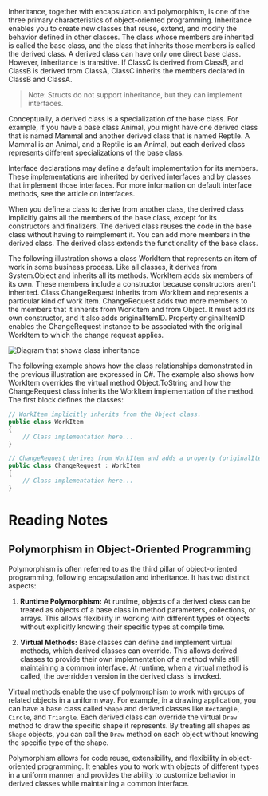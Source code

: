 Inheritance, together with encapsulation and polymorphism, is one of the three primary characteristics of object-oriented programming. Inheritance enables you to create new classes that reuse, extend, and modify the behavior defined in other classes. The class whose members are inherited is called the base class, and the class that inherits those members is called the derived class. A derived class can have only one direct base class. However, inheritance is transitive. If ClassC is derived from ClassB, and ClassB is derived from ClassA, ClassC inherits the members declared in ClassB and ClassA.

> Note: Structs do not support inheritance, but they can implement interfaces.

Conceptually, a derived class is a specialization of the base class. For example, if you have a base class Animal, you might have one derived class that is named Mammal and another derived class that is named Reptile. A Mammal is an Animal, and a Reptile is an Animal, but each derived class represents different specializations of the base class.

Interface declarations may define a default implementation for its members. These implementations are inherited by derived interfaces and by classes that implement those interfaces. For more information on default interface methods, see the article on interfaces.

When you define a class to derive from another class, the derived class implicitly gains all the members of the base class, except for its constructors and finalizers. The derived class reuses the code in the base class without having to reimplement it. You can add more members in the derived class. The derived class extends the functionality of the base class.

The following illustration shows a class WorkItem that represents an item of work in some business process. Like all classes, it derives from System.Object and inherits all its methods. WorkItem adds six members of its own. These members include a constructor because constructors aren't inherited. Class ChangeRequest inherits from WorkItem and represents a particular kind of work item. ChangeRequest adds two more members to the members that it inherits from WorkItem and from Object. It must add its own constructor, and it also adds originalItemID. Property originalItemID enables the ChangeRequest instance to be associated with the original WorkItem to which the change request applies.

![Diagram that shows class inheritance](image-url-here)

The following example shows how the class relationships demonstrated in the previous illustration are expressed in C#. The example also shows how WorkItem overrides the virtual method Object.ToString and how the ChangeRequest class inherits the WorkItem implementation of the method. The first block defines the classes:

```csharp
// WorkItem implicitly inherits from the Object class.
public class WorkItem
{
    // Class implementation here...
}

// ChangeRequest derives from WorkItem and adds a property (originalItemID) and two constructors.
public class ChangeRequest : WorkItem
{
    // Class implementation here...
}
``````


# Reading Notes

## Polymorphism in Object-Oriented Programming

Polymorphism is often referred to as the third pillar of object-oriented programming, following encapsulation and inheritance. It has two distinct aspects:

1. **Runtime Polymorphism:** At runtime, objects of a derived class can be treated as objects of a base class in method parameters, collections, or arrays. This allows flexibility in working with different types of objects without explicitly knowing their specific types at compile time.

2. **Virtual Methods:** Base classes can define and implement virtual methods, which derived classes can override. This allows derived classes to provide their own implementation of a method while still maintaining a common interface. At runtime, when a virtual method is called, the overridden version in the derived class is invoked.

Virtual methods enable the use of polymorphism to work with groups of related objects in a uniform way. For example, in a drawing application, you can have a base class called `Shape` and derived classes like `Rectangle`, `Circle`, and `Triangle`. Each derived class can override the virtual `Draw` method to draw the specific shape it represents. By treating all shapes as `Shape` objects, you can call the `Draw` method on each object without knowing the specific type of the shape.

Polymorphism allows for code reuse, extensibility, and flexibility in object-oriented programming. It enables you to work with objects of different types in a uniform manner and provides the ability to customize behavior in derived classes while maintaining a common interface.

